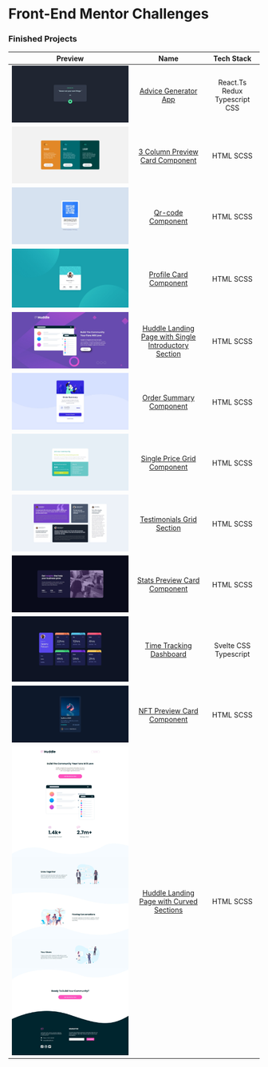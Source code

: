 # Front-End Mentor Challenges


### Finished Projects

**Preview** | **Name** | **Tech Stack**
:---: | :---: | :---: 
![Advice Generator App](./assets/advice-generator.jpeg) | [Advice Generator App](./advice-generator-app/)  | React.Ts Redux Typescript CSS
![3 Column Preview Card Component](./assets/three-col.jpeg) | [3 Column Preview Card Component](./3-column-preview-card-component/) | HTML SCSS 
![Qr-code Component](./assets/qrcode.jpeg) | [Qr-code Component](./qr-code-component/) | HTML SCSS 
![Profile Card Component](./assets/profile-card.jpeg) | [Profile Card Component](./profile-card-component/) | HTML SCSS
![Huddle Landing Page with Single Introductory Section](./assets/huddle-landing.jpeg) | [Huddle Landing Page with Single Introductory Section](./huddle-landing-page-with-single-introductory-section/) | HTML SCSS 
![Order Summary Component](./assets/order-summary.jpeg) | [Order Summary Component](./order-summary-component/) | HTML SCSS 
![Single Price Grid Component](./assets/single-price-card.jpeg) | [Single Price Grid Component](./single-price-grid-component/) | HTML SCSS 
![Testimonials Grid Section](./assets/Testimonials-grid.jpeg) | [Testimonials Grid Section](./testimonials-grid-section/) | HTML SCSS 
![Stats Preview Card Component](./assets/stat%20preview.jpeg) | [Stats Preview Card Component](./stats-preview-card-component/) | HTML SCSS 
![Time Tracking Dashboard](./assets/time-tracking.jpeg) | [Time Tracking Dashboard](./time-tracking-dashboard/) | Svelte CSS Typescript 
![NFT Preview Card Component](./assets/nft-preview-card.jpeg) | [NFT Preview Card Component](./nft-preview-card-component/) | HTML SCSS 
![Huddle Landing Page with Curved Sections](./assets/huddle-landing-curved-section.jpeg) | [Huddle Landing Page with Curved Sections](./huddle-landing-page-with-curved-sections/) | HTML SCSS 